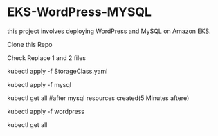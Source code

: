 # EKS-WordPress-MYSQL
this project involves deploying WordPress and MySQL on Amazon EKS.


Clone this Repo


Check Replace 1 and 2 files 

kubectl apply -f StorageClass.yaml

kubectl apply -f mysql

kubectl get all
#after mysql resources created(5 Minutes aftere)

kubectl apply -f wordpress

kubectl get all
